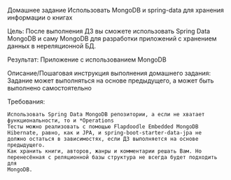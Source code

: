 Домашнее задание</h2>
Использовать MongoDB и spring-data для хранения информации о книгах

Цель:
После выполнения ДЗ вы сможете использовать Spring Data MongoDB и саму MongoDB для разработки приложений 
с хранением данных в нереляционной БД.

Результат: Приложение с использованием MongoDB

Описание/Пошаговая инструкция выполнения домашнего задания:
Задание может выполняться на основе предыдущего, а может быть выполнено самостоятельно

Требования:
    
    Использовать Spring Data MongoDB репозитории, а если не хватает функциональности, то и *Operations
    Тесты можно реализовать с помощью Flapdoodle Embedded MongoDB
    Hibernate, равно, как и JPA, и spring-boot-starter-data-jpa не
    должно остаться в зависимостях, если ДЗ выполняется на основе
    предыдущего.
    Как хранить книги, авторов, жанры и комментарии решать Вам. Но
    перенесённая с реляционной базы структура не всегда будет подходить для
    MongoDB.